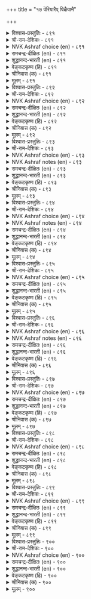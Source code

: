 +++
title = "१७ पॆरियारैप् पिऴैयामै"

+++

<details><summary>विश्वास-प्रस्तुतिः - ८९१</summary>

आऱ्ऱुवार् आऱ्ऱल् इगऴामै पोऱ्ऱुवार्  
पोऱ्ऱलुळ् ऎल्लाम् तलै। ८९१  
</details>

<details><summary>श्री-राम-देशिकः - ८९१</summary>

अधिकारः ९०. महात्मनिन्दानिराकरणम्  
आत्मरक्षासाधनेषु श्रेष्ठं तत् तु प्रकीर्त्यते ।  
यत्कार्यसाधनपटोः सामर्थ्यस्य परिग्रहः ॥ ८९१॥
</details>

<details><summary>NVK Ashraf choice (en) - ८९१</summary>

०८९१  
The best way to guard oneself is to not spite  
The powers of the prowess. *  
(Satguru Subramuniyaswami), (P.S. Sundaram)  
</details>

<details><summary>रामचन्द्र-दीक्षितः (en) - ८९१</summary>

891 āṟṟuvār āṟṟal ikaḻāmai pōṟṟuvār  
pōṟṟaluḷ ellām talai.

891\. Not to offend the mighty is the crowning means of shielding one self.  
</details>

<details><summary>शुद्धानन्द-भारती (en) - ८९१</summary>

1\. ஆற்றுவார் ஆற்றல் இகழாமை போற்றுவார்  
போற்றலு ளெல்லாம் தலை.  
Not to spite the mighty ones  
Safest safeguard to living brings.        891  
</details>

<details><summary>वेङ्कटकृष्ण (हि) - ८९१</summary>

891
सक्षम की करना नहीं, क्षमता का अपमान ।  
रक्षा हित जो कार्य हैं, उनमें यही महान ॥
</details>

<details><summary>श्रीनिवास (क) - ८९१</summary>

891. समर्थर सामर्थ्यवन्नु तॆगळदिरुवुदे तम्मन्नु केडिनिन्द काय्दुकॊळ्ळुव कावलल्लि हिरिदॆनिसुत्तदॆ.

</details>

<details><summary>मूलम् - ८९१</summary>

आऱ्ऱुवार् आऱ्ऱल् इगऴामै पोऱ्ऱुवार्  
पोऱ्ऱलुळ् ऎल्लाम् तलै। ८९१  
</details>

<details><summary>विश्वास-प्रस्तुतिः - ८९२</summary>

पॆरियारैप् पेणादु ऒऴुगिऱ् पॆरियाराल्  
पेरा इडुम्बै तरुम्। ८९२  
</details>

<details><summary>श्री-राम-देशिकः - ८९२</summary>

महात्मनां तु विषये क्रियमाणा तिरस्कृतिः ।  
कस्यचित्सकलं दुःखं प्रददाति न संशयः ॥ ८९२॥
</details>

<details><summary>NVK Ashraf choice (en) - ८९२</summary>

०८९२  
Irreverence to the great will lead  
To endless trouble through them.  
(P.S. Sundaram)  
</details>

<details><summary>रामचन्द्र-दीक्षितः (en) - ८९२</summary>

892 periyāraip pēṇātu oḻukiṉ periyārāl  
pērā iṭumpai tarum.

892\. Lack of reverence for the great results in endless troubles.  
</details>

<details><summary>शुद्धानन्द-भारती (en) - ८९२</summary>

2\. பெரியாரைப் பேணாது ஒழுகின் பெரியாரால்  
பேரா இடும்பை தரும்.  
To walk unmindful of the great  
Shall great troubles ceaseless create.        892  
</details>

<details><summary>वेङ्कटकृष्ण (हि) - ८९२</summary>

892
आदर न कर महान का, करे अगर व्यवहार ।  
होगा उसे महान से, दारुण दुःख अपार ॥
</details>

<details><summary>श्रीनिवास (क) - ८९२</summary>

892. बलवन्तरॊडनॆ अगौरवदिन्द नडॆदुकॊण्डरॆ, अवर सामर्थ्यदिन्द, कॊनॆयिल्लद दुःखक्कीडागबेकागुत्तदॆ.

</details>

<details><summary>मूलम् - ८९२</summary>

पॆरियारैप् पेणादु ऒऴुगिऱ् पॆरियाराल्  
पेरा इडुम्बै तरुम्। ८९२  
</details>

<details><summary>विश्वास-प्रस्तुतिः - ८९३</summary>

कॆडल्वेण्डिऩ् केळादु सॆय्ग अडल्वेण्डिऩ्  
आऱ्ऱु पवर्गण् इऴुक्कु। ८९३  
</details>

<details><summary>श्री-राम-देशिकः - ८९३</summary>

शत्रुनिर्मूलनकृतिमिच्छामात्रेण कुर्वता ।  
राज्ञा सह कुरु द्वेषं यदि त्वं नाशमिच्छसि ॥ ८९३॥
</details>

<details><summary>NVK Ashraf choice (en) - ८९३</summary>

०८९३  
If destruction you desire, provoke those  
Who in turn can destroy as they desire. *  
(Satguru Subramuniyaswami)  
</details>

<details><summary>NVK Ashraf notes (en) - ८९३</summary>

८९३. The import of the couplet can be summed up this way: “To offend the powerful wantonly is to ask for trouble” - (P.S. Sundaram)
</details>

<details><summary>रामचन्द्र-दीक्षितः (en) - ८९३</summary>

893 keṭalvēṇṭiṉ kēḷātu ceyka aṭalvēṇṭiṉ  
āṟṟu pavarkaṇ iḻukku.

893\. To pick a quarrel with the mighty is to court one’s own ruin.  
</details>

<details><summary>शुद्धानन्द-भारती (en) - ८९३</summary>

3\. கெடல்வேண்டின் கேளாது செய்க அடல்வேண்டின்  
ஆற்று பவர்கண் இழுக்கு.  
Heed not and do, if ruin you want  
Offence against the mighty great.        893  
</details>

<details><summary>वेङ्कटकृष्ण (हि) - ८९३</summary>

893
करने की सामर्थ्य है, जब चाहें तब नाश ।  
उनका अपचारी बनो, यदि चाहो निज नाश ॥
</details>

<details><summary>श्रीनिवास (क) - ८९३</summary>

893. अरसनु तानु कॆट्टु नाशवागलु बयसिदरॆ, बल्लिदरॆदुरु तप्पि नडॆयलि; अवरल्लि न्याय नीतिगळन्नु अतिक्रमिसि
वर्तिसलि!

</details>

<details><summary>मूलम् - ८९३</summary>

कॆडल्वेण्डिऩ् केळादु सॆय्ग अडल्वेण्डिऩ्  
आऱ्ऱु पवर्गण् इऴुक्कु। ८९३  
</details>

<details><summary>विश्वास-प्रस्तुतिः - ८९४</summary>

कूऱ्ऱत्तैक् कैयाल् विळित्तऱ्ऱाल् आऱ्ऱुवार्क्कु  
आऱ्ऱादार् इऩ्ऩा सॆयल्। ८९४  
</details>

<details><summary>श्री-राम-देशिकः - ८९४</summary>

समं बलवता वैरं क्रियते यद्धि दुर्बलैः ।  
हन्तुर्यमस्य हस्ताभ्यामाह्वानसदृशं हि तत् ॥ ८९४॥
</details>

<details><summary>NVK Ashraf choice (en) - ८९४</summary>

०८९४  
For the weak to challenge the mighty  
Is to summon yama with the hand.  
(P.S. Sundaram), (Satguru Subramuniyaswami)  
</details>

<details><summary>NVK Ashraf notes (en) - ८९४</summary>

८९४. yama is ‘god of death’. Compare with couplet २५० where Valluvar says “When you threaten one weaker than yourself, think of yourself before a bully”. ((P.S. Sundaram))
</details>

<details><summary>रामचन्द्र-दीक्षितः (en) - ८९४</summary>

894 kūṟṟattaik kaiyāl viḷittaṟṟāl āṟṟuvārkku  
āṟṟātār iṉṉā ceyal.

894\. Behold the weak trying to do harm to the mighty. It is like beckoning unto death.  
</details>

<details><summary>शुद्धानन्द-भारती (en) - ८९४</summary>

4\. கூற்றத்தைக் கையால் விளித்தற்றால் ஆற்றுவார்க்கு  
ஆற்றாதார் இன்னா செயல்  
The weak who insult men of might  
Death with their own hands invite.        894  
</details>

<details><summary>वेङ्कटकृष्ण (हि) - ८९४</summary>

894
करना जो असमर्थ का, समर्थ का नुक़सान ।  
है वह यम को हाथ से, करना ज्यों आह्‍वान ॥
</details>

<details><summary>श्रीनिवास (क) - ८९४</summary>

894. बल्लिदरादवरिगॆ, अशक्तरादवरु कॆट्टद्दन्नु माडिदरॆ, तावे कैयारॆ, मृत्युवन्नु आह्वानिसिदन्तॆ.

</details>

<details><summary>मूलम् - ८९४</summary>

कूऱ्ऱत्तैक् कैयाल् विळित्तऱ्ऱाल् आऱ्ऱुवार्क्कु  
आऱ्ऱादार् इऩ्ऩा सॆयल्। ८९४  
</details>

<details><summary>विश्वास-प्रस्तुतिः - ८९५</summary>

याण्डुच्चॆऩ् ऱियाण्डु मुळरागार् वॆन्दुप्पिऩ्  
वेन्दु सॆऱप्पट् टवर्। ८९५  
</details>

<details><summary>श्री-राम-देशिकः - ८९५</summary>

क्रूरसत्त्वसमायुक्तभृपक्रोधवशं गतः ।  
आत्मनो रक्षणं तस्मात् कुत्र गत्वा करिष्यति ॥ ८९५॥
</details>

<details><summary>NVK Ashraf choice (en) - ८९५</summary>

०८९५  
Where can he go and how can he thrive,  
Who falls foul of a powerful king?  
( Shuddhananda Bharatiar), (P.S. Sundaram)  
</details>

<details><summary>रामचन्द्र-दीक्षितः (en) - ८९५</summary>

895 yāṇṭucceṉṟu yāṇṭum uḷarākār ventuppiṉ  
vēntu ceṟappaṭ ṭavar.

895\. Where is the refuge for one who incurs the wrath of the mighty monarch?  
</details>

<details><summary>शुद्धानन्द-भारती (en) - ८९५</summary>

5\. யாண்டுச்சென்று யாண்டும் உளராகார் வெந்துப்பின்  
வேந்து செறப்பட் டவர்.  
Where can they go and thrive where  
Pursued by powerful monarch's ire?        895  
</details>

<details><summary>वेङ्कटकृष्ण (हि) - ८९५</summary>

895
जो पराक्रमी भूप के, बना कोप का पात्र ।  
बच कर रह सकता कहाँ, कहीं न रक्षा मात्र ॥
</details>

<details><summary>श्रीनिवास (क) - ८९५</summary>

895. बलशालियाद अरसन हगॆगॊळगादवरु तलॆ तप्पिसि ऎल्लिगॆ होदरू जीवदिन्द उळियुवुदिल्ल.

</details>

<details><summary>मूलम् - ८९५</summary>

याण्डुच्चॆऩ् ऱियाण्डु मुळरागार् वॆन्दुप्पिऩ्  
वेन्दु सॆऱप्पट् टवर्। ८९५  
</details>

<details><summary>विश्वास-प्रस्तुतिः - ८९६</summary>

ऎरियाल् सुडप्पडिऩुम् उय्वुण्डाम् उय्यार्  
पॆरियार्प् पिऴैत्तॊऴुगु वार्। ८९६  
</details>

<details><summary>श्री-राम-देशिकः - ८९६</summary>

दग्धोऽपि वह्निना कश्चित् कदाचिज्जीवितुं क्षमः ।  
महातामपकारी तु जीवितुं न भवेत् क्षमः ॥ ८९६॥
</details>

<details><summary>NVK Ashraf choice (en) - ८९६</summary>

०८९६  
One may survive even if burnt in fire  
But no survival for those who offend the great. *  
(Satguru Subramuniyaswami), (P.S. Sundaram)  
</details>

<details><summary>NVK Ashraf notes (en) - ८९६</summary>

८९६. Compare with १०४९ for similar idea: “One may sleep even in the midst of fire, but by no means in the midst of poverty” * - (W.H. Drew and J. Lazarus)
</details>

<details><summary>रामचन्द्र-दीक्षितः (en) - ८९६</summary>

896 eriyāl cuṭappaṭiṉum uyvuṇṭām uyyār  
periyārp piḻaittoḻuku vār.

896\. There is just a chance of saving oneself if one gets caught in a fire; but there is no hope for men who insult the great.  
</details>

<details><summary>शुद्धानन्द-भारती (en) - ८९६</summary>

6\. எரியால் சுடப்படினும் உய்வுண்டாம் உய்யார்  
பெரியார்ப் பிழைத்தொழுகு வார்.  
One can escape in fire caught  
The great who offends escapes not.        896  
</details>

<details><summary>वेङ्कटकृष्ण (हि) - ८९६</summary>

896
जल जाने पर आग से, बचना संभव जान ।  
बचता नहीं महान का, जो करता अपमान ॥
</details>

<details><summary>श्रीनिवास (क) - ८९६</summary>

896. काळ्गिच्चिन बेगॆगॆ तुत्तादरू जीवदिन्द उळियबहुदु. बलशालिगळाद अरसरन्नु पीडिसिदवरु जीवसहित
उळियुवुदु कष्ट.

</details>

<details><summary>मूलम् - ८९६</summary>

ऎरियाल् सुडप्पडिऩुम् उय्वुण्डाम् उय्यार्  
पॆरियार्प् पिऴैत्तॊऴुगु वार्। ८९६  
</details>

<details><summary>विश्वास-प्रस्तुतिः - ८९७</summary>

वगैमाण्ड वाऴ्क्कैयुम् वाऩ्पॊरुळुम् ऎऩ्ऩाम्  
तगैमाण्ड तक्कार् सॆऱिऩ्। ८९७  
</details>

<details><summary>श्री-राम-देशिकः - ८९७</summary>

महात्मा सुतपःशीलः कुप्वेद्यदि महीपतिम् ।  
तस्य भॄपस्य वित्तेन साम्राज्येनापि किं फलम् ॥ ८९७॥
</details>

<details><summary>NVK Ashraf choice (en) - ८९७</summary>

०८९७  
What avails glorious life and great wealth  
If one incurs the wrath of the virtuous great? *  
(Satguru Subramuniyaswami)  
</details>

<details><summary>रामचन्द्र-दीक्षितः (en) - ८९७</summary>

897 vakaimāṇṭa vāḻkkaiyum vāṉporuḷum eṉṉām  
takaimāṇṭa takkār ceṟiṉ.

897\. What avails one’s proof of prosperity and mighty riches if one rouses the wrath of the great.  
</details>

<details><summary>शुद्धानन्द-भारती (en) - ८९७</summary>

7\. வகைமாண்ட வாழ்க்கையும் வான்பொருளும் என்னாம்  
தகைமாண்ட தக்கார் செறின்.  
If holy mighty sages frown  
Stately gifts and stores who can own?        897  
</details>

<details><summary>वेङ्कटकृष्ण (हि) - ८९७</summary>

897
तप:श्रेष्ठ हैं जो महा, यदि करते हैं कोप ।  
क्या हो धन संपत्ति की, और विभव की ओप ॥
</details>

<details><summary>श्रीनिवास (क) - ८९७</summary>

897. महामहिमराद सच्चरितरु कोपिसिकॊण्डरॆ (अरसन) अरसाङ्गगळन्नु ऒळगॊण्ड कीर्तिवेत्त बाळू
सम्पन्मूलगळू एनागुवुदु?

</details>

<details><summary>मूलम् - ८९७</summary>

वगैमाण्ड वाऴ्क्कैयुम् वाऩ्पॊरुळुम् ऎऩ्ऩाम्  
तगैमाण्ड तक्कार् सॆऱिऩ्। ८९७  
</details>

<details><summary>विश्वास-प्रस्तुतिः - ८९८</summary>

कुऩ्ऱऩ्ऩार् कुऩ्ऱ मदिप्पिऩ् कुडियॊडु  
निऩ्ऱऩ्ऩार् माय्वर् निलत्तु। ८९८  
</details>

<details><summary>श्री-राम-देशिकः - ८९८</summary>

महद्भिः शैलसदृशैः शप्ता ये भुवि पार्थिवाः ।  
स्थिरप्रतिष्ठाः सन्तोऽपि क्षीयन्ते ते सबान्धवाः ॥ ८९८॥
</details>

<details><summary>NVK Ashraf choice (en) - ८९८</summary>

०८९८  
If you underestimate the eminent,  
You will be shaken off the earth of all your ties. *  
(M.S. Poornalingam Pillai), (J. Narayanaswamy)  
</details>

<details><summary>रामचन्द्र-दीक्षितः (en) - ८९८</summary>

898 kuṉṟaṉṉār kuṉṟa matippiṉ kuṭiyoṭu  
niṉṟaṉṉār māyvar nilattu.

898\. The fury of the sages like the lofty hills destroys the great race of pure men of stable fortune.  
</details>

<details><summary>शुद्धानन्द-भारती (en) - ८९८</summary>

8\. குன்றன்னார் குன்ற மதிப்பின் குடியொடு  
நின்றன்னார் மாய்வர் நிலத்து.  
When hill-like sages are held small  
The firm on earth lose home and all.        898  
</details>

<details><summary>वेङ्कटकृष्ण (हि) - ८९८</summary>

898
जो महान हैं  अचल सम, करते अगर विचार ।  
जग में शाश्वत सम धनी, मिटता सह परिवार ॥
</details>

<details><summary>श्रीनिवास (क) - ८९८</summary>

898. पर्वतसदृशरादवरन्नु अगौरवदिन्द कीळागि कण्डरॆ, नॆलद मेलॆ भद्रवागि (वंशपारम्पर्यवागि) निन्तवरु
कूड अळिदु होगुवरु.

</details>

<details><summary>मूलम् - ८९८</summary>

कुऩ्ऱऩ्ऩार् कुऩ्ऱ मदिप्पिऩ् कुडियॊडु  
निऩ्ऱऩ्ऩार् माय्वर् निलत्तु। ८९८  
</details>

<details><summary>विश्वास-प्रस्तुतिः - ८९९</summary>

एन्दिय कॊळ्गैयार् सीऱिऩ् इडैमुरिन्दु  
वेन्दऩुम् वेन्दु कॆडुम्। ८९९  
</details>

<details><summary>श्री-राम-देशिकः - ८९९</summary>

नानाव्रतपराः सन्तः कुप्यन्ति किल यं प्रति ।  
देवेन्द्रो वा भवत्वेषः स्थानाद्भ्रष्टः पतत्यधः ॥ ८९९॥
</details>

<details><summary>NVK Ashraf choice (en) - ८९९</summary>

०८९९  
Even the mightiest of kings can perish midway  
If men of high repute burst in rage. *  
(W.H. Drew and J. Lazarus), (K. Krishnaswamy & Vijaya Ramkumar)  
</details>

<details><summary>रामचन्द्र-दीक्षितः (en) - ८९९</summary>

899 ēntiya koḷkaiyār cīṟiṉ iṭaimurintu  
vēntaṉum vēntu keṭum.

899\. Even the Lord of Heaven will be humbled from his throne if he rouses the wrath of men of mighty penance.  
</details>

<details><summary>शुद्धानन्द-भारती (en) - ८९९</summary>

9\. ஏந்திய கொள்கையார் சீறின் இடைமுரிந்து  
வேந்தனும் வேந்து கெடும்.  
Before the holy sage's rage  
Ev'n Indra's empire meets damage.        899  
</details>

<details><summary>वेङ्कटकृष्ण (हि) - ८९९</summary>

899
उत्तम व्रतधारी अगर, होते हैं नाराज ।  
मिट जायेगा इन्द्र भी, गँवा बीच में राज ॥
</details>

<details><summary>श्रीनिवास (क) - ८९९</summary>

899. व्रत नेमादिगळिन्द निष्ठराद ऋपिगळु मॊनिदरॆ, देवतॆगळ अरसनाद इन्द्रनु कूड, तन्न स्थान कळॆदुकॊण्डु
अळिदुहोगुत्तानॆ.

</details>

<details><summary>मूलम् - ८९९</summary>

एन्दिय कॊळ्गैयार् सीऱिऩ् इडैमुरिन्दु  
वेन्दऩुम् वेन्दु कॆडुम्। ८९९  
</details>

<details><summary>विश्वास-प्रस्तुतिः - ९००</summary>

इऱन्दमैन्द सार्बुडैयर् आयिऩुम् उय्यार्  
सिऱन्दमैन्द सीरार् सॆऱिऩ्। ९००  
</details>

<details><summary>श्री-राम-देशिकः - ९००</summary>

नानातपोबलवतां प्राप्ता ये कोपपात्रताम् ।  
भूपास्ते बलवन्तोऽपि लभेरन् विलयं क्षणात् ॥ ९००॥
</details>

<details><summary>NVK Ashraf choice (en) - ९००</summary>

०९००  
Even men with all their might and aid  
Cannot be saved if great sages frown. *  
(N.V.K. Ashraf), (V.V.S. Aiyar)  
</details>

<details><summary>रामचन्द्र-दीक्षितः (en) - ९००</summary>

900 iṟantuamainta cārpuuṭaiyar āyiṉum uyyār  
ciṟantuamainta cīrār ceṟiṉ.

900\. Even kings of ancient renown perish before the wrath of the great.  
</details>

<details><summary>शुद्धानन्द-भारती (en) - ९००</summary>

10\. இறந்தமைந்த சார்புடைய ரா யினும் உய்யார்  
சிறந்தமைந்த சீரார் செறின்.  
Even mighty aided men shall quail  
If the enraged holy seers will.        900  
</details>

<details><summary>वेङ्कटकृष्ण (हि) - ९००</summary>

900
तप:श्रेष्ठ यदि क्रुद्ध हों, रखते बडा प्रभाव ।  
रखते बड़े सहाय भी, होता नहीं बचाव ॥
</details>

<details><summary>श्रीनिवास (क) - ९००</summary>

900. प्रबलवाद सिरिसम्पत्तुळ्ळवरादवरू कूड, कीर्तिशालिगळॆनिसिद महिमान्वितर हगॆयुण्टादरॆ (ऒडनॆये)
नाशवागुवरु.
</details>

<details><summary>मूलम् - ९००</summary>

इऱन्दमैन्द सार्बुडैयर् आयिऩुम् उय्यार्  
सिऱन्दमैन्द सीरार् सॆऱिऩ्। ९००  
</details>

